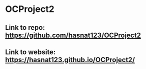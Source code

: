 # OCProject2

## Link to repo: https://github.com/hasnat123/OCProject2

## Link to website: https://hasnat123.github.io/OCProject2/
